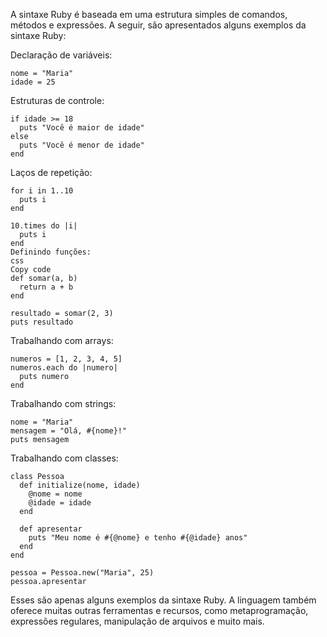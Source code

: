


A sintaxe Ruby é baseada em uma estrutura simples de comandos, métodos e expressões. A seguir, são apresentados alguns exemplos da sintaxe Ruby:


Declaração de variáveis:
```
nome = "Maria"
idade = 25
```

Estruturas de controle:
```
if idade >= 18
  puts "Você é maior de idade"
else
  puts "Você é menor de idade"
end
```


Laços de repetição:
```
for i in 1..10
  puts i
end

10.times do |i|
  puts i
end
Definindo funções:
css
Copy code
def somar(a, b)
  return a + b
end

resultado = somar(2, 3)
puts resultado
```


Trabalhando com arrays:

```
numeros = [1, 2, 3, 4, 5]
numeros.each do |numero|
  puts numero
end
```


Trabalhando com strings:

```
nome = "Maria"
mensagem = "Olá, #{nome}!"
puts mensagem
```

Trabalhando com classes:

```
class Pessoa
  def initialize(nome, idade)
    @nome = nome
    @idade = idade
  end
  
  def apresentar
    puts "Meu nome é #{@nome} e tenho #{@idade} anos"
  end
end

pessoa = Pessoa.new("Maria", 25)
pessoa.apresentar
```

Esses são apenas alguns exemplos da sintaxe Ruby. A linguagem também oferece muitas outras ferramentas e recursos, como metaprogramação, expressões regulares, manipulação de arquivos e muito mais.
